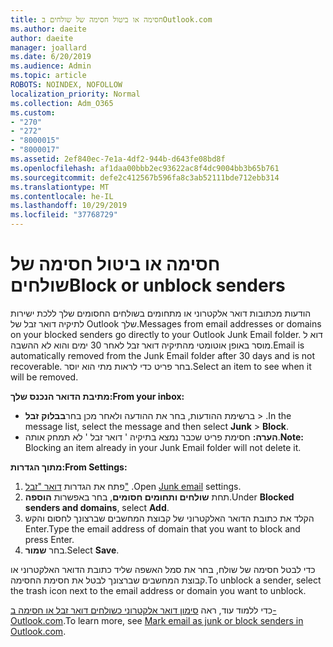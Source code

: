 ```yaml
---
title: חסימה או ביטול חסימה של שולחים בOutlook.com
ms.author: daeite
author: daeite
manager: joallard
ms.date: 6/20/2019
ms.audience: Admin
ms.topic: article
ROBOTS: NOINDEX, NOFOLLOW
localization_priority: Normal
ms.collection: Adm_O365
ms.custom:
- "270"
- "272"
- "8000015"
- "8000017"
ms.assetid: 2ef840ec-7e1a-4df2-944b-d643fe08bd8f
ms.openlocfilehash: af1daa00bbb2ec93622ac8f4dc9004bb3b65b761
ms.sourcegitcommit: defe2c412567b596fa8c3ab52111bde712ebb314
ms.translationtype: MT
ms.contentlocale: he-IL
ms.lasthandoff: 10/29/2019
ms.locfileid: "37768729"
---
```

# <a name="block-or-unblock-senders"></a><span data-ttu-id="12288-102">חסימה או ביטול חסימה של שולחים</span><span class="sxs-lookup"><span data-stu-id="12288-102">Block or unblock senders</span></span>

<span data-ttu-id="12288-103">הודעות מכתובות דואר אלקטרוני או מתחומים בשולחים החסומים שלך ללכת ישירות לתיקיה דואר זבל של Outlook שלך.</span><span class="sxs-lookup"><span data-stu-id="12288-103">Messages from email addresses or domains on your blocked senders go directly to your Outlook Junk Email folder.</span></span> <span data-ttu-id="12288-104">דוא ל מוסר באופן אוטומטי מהתיקיה דואר זבל לאחר 30 ימים והוא לא ההשבה.</span><span class="sxs-lookup"><span data-stu-id="12288-104">Email is automatically removed from the Junk Email folder after 30 days and is not recoverable.</span></span> <span data-ttu-id="12288-105">בחר פריט כדי לראות מתי הוא יוסר.</span><span class="sxs-lookup"><span data-stu-id="12288-105">Select an item to see when it will be removed.</span></span>

<span data-ttu-id="12288-106">**מתיבת הדואר הנכנס שלך:**</span><span class="sxs-lookup"><span data-stu-id="12288-106">**From your inbox:**</span></span>

- <span data-ttu-id="12288-107">ברשימת ההודעות, בחר את ההודעה ולאחר מכן בחר**בבלוק** **זבל** > .</span><span class="sxs-lookup"><span data-stu-id="12288-107">In the message list, select the message and then select **Junk** > **Block**.</span></span>
- <span data-ttu-id="12288-108">**הערה:** חסימת פריט שכבר נמצא בתיקיה ' דואר זבל ' לא תמחק אותה.</span><span class="sxs-lookup"><span data-stu-id="12288-108">**Note:** Blocking an item already in your Junk Email folder will not delete it.</span></span>

<span data-ttu-id="12288-109">**מתוך הגדרות:**</span><span class="sxs-lookup"><span data-stu-id="12288-109">**From Settings:**</span></span>

1. <span data-ttu-id="12288-110">פתח את הגדרות [דואר "זבל"](https://outlook.live.com/mail/options/mail/junkEmail) .</span><span class="sxs-lookup"><span data-stu-id="12288-110">Open [Junk email](https://outlook.live.com/mail/options/mail/junkEmail) settings.</span></span>
2. <span data-ttu-id="12288-111">תחת **שולחים ותחומים חסומים**, בחר באפשרות **הוספה**.</span><span class="sxs-lookup"><span data-stu-id="12288-111">Under **Blocked senders and domains**, select **Add**.</span></span>
3. <span data-ttu-id="12288-112">הקלד את כתובת הדואר האלקטרוני של קבוצת המחשבים שברצונך לחסום והקש Enter.</span><span class="sxs-lookup"><span data-stu-id="12288-112">Type the email address of domain that you want to block and press Enter.</span></span>
4. <span data-ttu-id="12288-113">בחר **שמור**.</span><span class="sxs-lookup"><span data-stu-id="12288-113">Select **Save**.</span></span>

<span data-ttu-id="12288-114">כדי לבטל חסימה של שולח, בחר את סמל האשפה שליד כתובת הדואר האלקטרוני או קבוצת המחשבים שברצונך לבטל את חסימת החסימה.</span><span class="sxs-lookup"><span data-stu-id="12288-114">To unblock a sender, select the trash icon next to the email address or domain you want to unblock.</span></span>

<span data-ttu-id="12288-115">כדי ללמוד עוד, ראה [סימון דואר אלקטרוני כשולחים דואר זבל או חסימה ב-Outlook.com](https://support.office.com/article/a3ece97b-82f8-4a5e-9ac3-e92fa6427ae4?wt.mc_id=Office_Outlook_com_Alchemy).</span><span class="sxs-lookup"><span data-stu-id="12288-115">To learn more, see [Mark email as junk or block senders in Outlook.com](https://support.office.com/article/a3ece97b-82f8-4a5e-9ac3-e92fa6427ae4?wt.mc_id=Office_Outlook_com_Alchemy).</span></span>